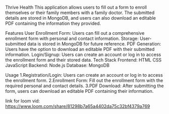 Thrive Health 
This application allows users to fill out a form to enroll themselves or their family members with a family doctor. The submitted details are stored in MongoDB, and users can also download an editable PDF containing the information they provided.

Features
User Enrollment Form: Users can fill out a comprehensive enrollment form with personal and contact information.
Storage: User-submitted data is stored in MongoDB for future reference.
PDF Generation: Users have the option to download an editable PDF with their submitted information.
Login/Signup: Users can create an account or log in to access the enrollment form and their stored data.
Tech Stack
Frontend:
  HTML
  CSS
  JavaScript
Backend:
  Node.js
Database:
  MongoDB


Usage
1.Registration/Login: Users can create an account or log in to access the enrollment form.
2.Enrollment Form: Fill out the enrollment form with the required personal and contact details.
3.PDF Download: After submitting the form, users can download an editable PDF containing their information.

link for loom vid:
https://www.loom.com/share/81298b7a65a4402da75c32bf4379a769
